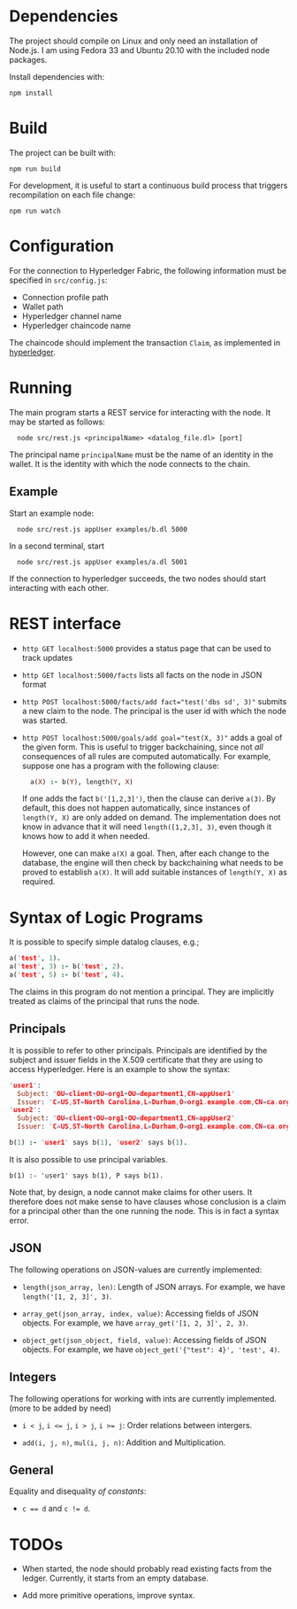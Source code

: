 # Dependencies

The project should compile on Linux and only need an installation
of Node.js. I am using Fedora 33 and Ubuntu 20.10 with the included
node packages.

Install dependencies with:
```
npm install
```

# Build

The project can be built with:
```
npm run build
```

For development, it is useful to start a continuous build process
that triggers recompilation on each file change:
```
npm run watch
```

# Configuration

For the connection to Hyperledger Fabric, the following information
must be specified in `src/config.js`:

- Connection profile path
- Wallet path
- Hyperledger channel name
- Hyperledger chaincode name

The chaincode should implement the transaction `Claim`, as 
implemented in [hyperledger](hyperledger).

# Running

The main program starts a REST service for interacting with the node.
It may be started as follows:
```
  node src/rest.js <principalName> <datalog_file.dl> [port]
```  
The principal name `principalName` must be the name of an identity
in the wallet. It is the identity with which the node connects to
the chain.

## Example

Start an example node:
```
  node src/rest.js appUser examples/b.dl 5000
```

In a second terminal, start
```
  node src/rest.js appUser examples/a.dl 5001
```  

If the connection to hyperledger succeeds, the two nodes should start
interacting with each other.


# REST interface

- `http GET localhost:5000` provides a status page that can be used to
track updates

- `http GET localhost:5000/facts` lists all facts on the node in JSON format

- `http POST localhost:5000/facts/add fact="test('dbs sd', 3)"` submits a 
  new claim to the node. The principal is the user id with which the node 
  was started.

- `http POST localhost:5000/goals/add goal="test(X, 3)"` adds a 
  goal of the given form.
  This is useful to trigger backchaining, since not *all* consequences
  of all rules are computed automatically. For example, suppose one has
  a program with the following clause:

    ```prolog
      a(X) :- b(Y), length(Y, X)
    ```

  If one adds the fact `b('[1,2,3]')`, then the clause can derive `a(3)`.
  By default, this does not happen automatically, since instances of
  `length(Y, X)` are only added on demand. The implementation does
  not know in advance that it will need `length([1,2,3], 3)`, even though
  it knows how to add it when needed.
  
  However, one can make `a(X)` a goal. Then, after each change to the 
  database, the engine will then check by
  backchaining what needs to be proved to establish `a(X)`. It will
  add suitable instances of `length(Y, X)` as required.

# Syntax of Logic Programs

It is possible to specify simple datalog clauses, e.g.;
```prolog
a('test', 1).
a('test', 3) :- b('test', 2). 
a('test', 5) :- b('test', 4). 
```
The claims in this program do not mention a principal. They are
implicitly treated as claims of the principal that runs the node.

## Principals

It is possible to refer to other principals. Principals are identified
by the subject and issuer fields in the X.509 certificate that they are using to access Hyperledger.
Here is an example to show the syntax:
```prolog
'user1':
  Subject: 'OU=client+OU=org1+OU=department1,CN=appUser1'
  Issuer: 'C=US,ST=North Carolina,L=Durham,O=org1.example.com,CN=ca.org1.example.com'
'user2':
  Subject: 'OU=client+OU=org1+OU=department1,CN=appUser2'
  Issuer: 'C=US,ST=North Carolina,L=Durham,O=org1.example.com,CN=ca.org1.example.com'

b(1) :- 'user1' says b(1), 'user2' says b(1).
```

It is also possible to use principal variables.
```
b(1) :- 'user1' says b(1), P says b(1).
```

Note that, by design, a node cannot make claims for other users. 
It therefore does not make sense to have clauses whose conclusion is
a claim for a principal other than the one running the node.
This is in fact a syntax error.

## JSON

The following operations on JSON-values are currently 
implemented:

- `length(json_array, len)`: Length of JSON arrays. 
   For example, we have `length('[1, 2, 3]', 3)`.

- `array_get(json_array, index, value)`: Accessing fields of JSON objects.
   For example, we have `array_get('[1, 2, 3]', 2, 3)`.

- `object_get(json_object, field, value)`: Accessing fields of JSON objects.
   For example, we have `object_get('{"test": 4}', 'test', 4)`.

## Integers

The following operations for working with ints are currently 
implemented. (more to be added by need)

- `i < j`, `i <= j`, `i > j`, `i >= j`: Order relations between intergers.

- `add(i, j, n)`, `mul(i, j, n)`: Addition and Multiplication.

## General

Equality and disequality *of constants*:

- `c == d` and `c != d`.

# TODOs

- When started, the node should probably read existing facts from
  the ledger. Currently, it starts from an empty database.

- Add more primitive operations, improve syntax.
